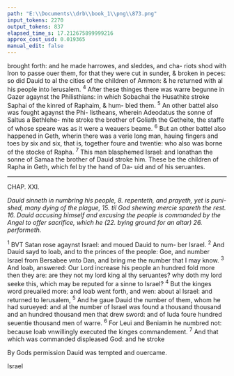 ```yaml
---
path: "E:\\Documents\\drb\\book_1\\png\\873.png"
input_tokens: 2270
output_tokens: 837
elapsed_time_s: 17.212675899999216
approx_cost_usd: 0.019365
manual_edit: false
---
```

brought forth: and he made harrowes, and sleddes, and cha-
riots shod with Iron to passe ouer them, for that they were
cut in sunder, & broken in peces: so did Dauid to al the cities
of the children of Ammon: & he returned with al his people
into Ierusalem. <sup>4</sup> After these thinges there was warre begunne
in Gazer agaynst the Philisthians: in which Sobachai the
Husathite stroke Saphai of the kinred of Raphaim, & hum-
bled them. <sup>5</sup> An other battel also was fought agaynst the Phi-
listheans, wherein Adeodatus the sonne of Saltus a Bethlehe-
mite stroke the brother of Goliath the Getheite, the staffe of
whose speare was as it were a weauers beame. <sup>6</sup> But an other
battel also happened in Geth, wherin there was a verie long
man, hauing fingers and toes by six and six, that is, together
foure and twentie: who also was borne of the stocke of
Rapha. <sup>7</sup> This man blasphemed Israel: and Ionathan the
sonne of Samaa the brother of Dauid stroke him. These be
the children of Rapha in Geth, which fel by the hand of Da-
uid and of his seruantes.

<hr>

CHAP. XXI.

*Dauid sinneth in numbring his people, 8. repenteth, and prayeth, yet is puni-
shed, many dying of the plague, 15. til God shewing mercie spareth the
rest. 16. Dauid accusing himself and excusing the people is commanded by
the Angel to offer sacrifice, which he (22. bying ground for an altar) 26.
performeth.*

<sup>1</sup> BVT Satan rose agaynst Israel: and moued Dauid to num-
ber Israel. <sup>2</sup> And Dauid sayd to Ioab, and to the princes
of the people: Goe, and number Israel from Bersabee vnto
Dan, and bring me the number that I may know. <sup>3</sup> And Ioab,
answered: Our Lord increase his people an hundred fold more
then they are: are they not my lord king al thy seruantes? why
doth my lord seeke this, which may be reputed for a sinne to
Israel? <sup>4</sup> But the kinges word preuailed more: and Ioab went
forth, and wen: about al Israel: and returned to Ierusalem,
<sup>5</sup> And he gaue Dauid the number of them, whom he had
surueyed: and al the number of Israel was found a thousand
thousand and an hundred thousand men that drew sword:
and of Iuda foure hundred seuentie thousand men of warre.
<sup>6</sup> For Leui and Beniamin he numbred not: because Ioab
vnwillingly executed the kinges commandement. <sup>7</sup> And
that which was commanded displeased God: and he stroke

[^1]: 2. Reg. 24.

<aside>By Gods permission Dauid was tempted and ouercame.</aside>

[^2]: 2. Reg. 24.

Israel